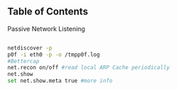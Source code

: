 ## Table of Contents



Passive Network Listening
```bash

netdiscover -p
p0f -i eth0 -p -o /tmpp0f.log
#Bettercap
net.recon on/off #read local ARP Cache periodically
net.show
set net.show.meta true #more info

```


























